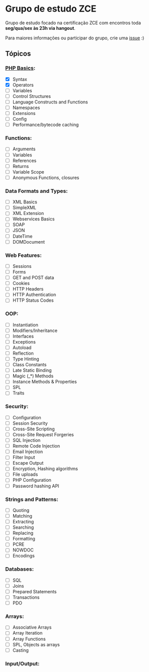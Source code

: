 # Grupo de estudo ZCE
Grupo de estudo focado na certificação ZCE com encontros toda **seg/qua/sex às 23h via hangout**.

Para maiores informações ou participar do grupo, crie uma [issue](https://github.com/dorianneto/zce-study-group/issues) :)

## Tópicos

### [PHP Basics](/php-basics.md):
- [x] Syntax
- [x] Operators
- [ ] Variables
- [ ] Control Structures
- [ ] Language Constructs and Functions
- [ ] Namespaces
- [ ] Extensions
- [ ] Config
- [ ] Performance/bytecode caching

### Functions:
- [ ] Arguments
- [ ] Variables
- [ ] References
- [ ] Returns
- [ ] Variable Scope
- [ ] Anonymous Functions, closures

### Data Formats and Types:
- [ ] XML Basics
- [ ] SimpleXML
- [ ] XML Extension
- [ ] Webservices Basics
- [ ] SOAP
- [ ] JSON
- [ ] DateTime
- [ ] DOMDocument

### Web Features:
- [ ] Sessions
- [ ] Forms
- [ ] GET and POST data
- [ ] Cookies
- [ ] HTTP Headers
- [ ] HTTP Authentication
- [ ] HTTP Status Codes

### OOP:
- [ ] Instantiation
- [ ] Modifiers/Inheritance
- [ ] Interfaces
- [ ] Exceptions
- [ ] Autoload
- [ ] Reflection
- [ ] Type Hinting
- [ ] Class Constants
- [ ] Late Static Binding
- [ ] Magic (_*) Methods
- [ ] Instance Methods & Properties
- [ ] SPL
- [ ] Traits

### Security:
- [ ] Configuration
- [ ] Session Security
- [ ] Cross-Site Scripting
- [ ] Cross-Site Request Forgeries
- [ ] SQL Injection
- [ ] Remote Code Injection
- [ ] Email Injection
- [ ] Filter Input
- [ ] Escape Output
- [ ] Encryption, Hashing algorithms
- [ ] File uploads
- [ ] PHP Configuration
- [ ] Password hashing API

### Strings and Patterns:
- [ ] Quoting
- [ ] Matching
- [ ] Extracting
- [ ] Searching
- [ ] Replacing
- [ ] Formatting
- [ ] PCRE
- [ ] NOWDOC
- [ ] Encodings

### Databases:
- [ ] SQL
- [ ] Joins
- [ ] Prepared Statements
- [ ] Transactions
- [ ] PDO

### Arrays:
- [ ] Associative Arrays
- [ ] Array Iteration
- [ ] Array Functions
- [ ] SPL, Objects as arrays
- [ ] Casting

### Input/Output: